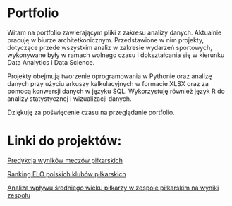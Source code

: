 # Portfolio

Witam na portfolio zawierającym pliki z zakresu analizy danych. 
Aktualnie pracuję w biurze architetkonicznym. Przedstawione w nim projekty, dotyczące przede wszystkim analiz w zakresie wydarzeń sportowych, 
wykonywane były w ramach wolnego czasu i dokształcania się w kierunku Data Analytics i Data Science.

Projekty obejmują tworzenie oprogramowania w Pythonie oraz analizę danych przy użyciu arkuszy kalkulacyjnych w formacie XLSX oraz za pomocą konwersji danych w języku SQL. 
Wykorzystuję również język R do analizy statystycznej i wizualizacji danych.

Dziękuję za poświęcenie czasu na przeglądanie portfolio.


# Linki do projektów:
[Predykcja wyników meczów piłkarskich](https://github.com/PCzarnomysy/Portfolio/tree/main/PLprzewidywator)

[Ranking ELO polskich klubów piłkarskich](https://github.com/PCzarnomysy/Portfolio/tree/main/Ranking_Elo)

[Analiza wpływu średniego wieku piłkarzy w zespole piłkarskim na wyniki zespołu](https://github.com/PCzarnomysy/Portfolio/tree/main/Średnia_wieku_a_poziom_drużyny)

